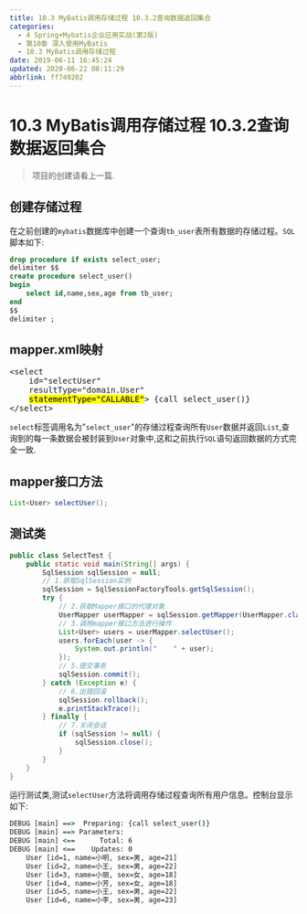 ```yaml
---
title: 10.3 MyBatis调用存储过程 10.3.2查询数据返回集合
categories: 
  - 4 Spring+Mybatis企业应用实战(第2版)
  - 第10章 深入使用MyBatis
  - 10.3 MyBatis调用存储过程
date: 2019-06-11 16:45:24
updated: 2020-06-22 08:11:29
abbrlink: ff749202
---
```

# 10.3 MyBatis调用存储过程 10.3.2查询数据返回集合
> 项目的创建请看上一篇.

## 创建存储过程
在之前创建的`mybatis`数据库中创建一个查询`tb_user`表所有数据的存储过程。`SQL`脚本如下:
```sql
drop procedure if exists select_user;
delimiter $$
create procedure select_user()
begin
    select id,name,sex,age from tb_user;
end
$$
delimiter ;
```
## mapper.xml映射

<pre>
&lt;select
    id="selectUser"
    resultType="domain.User"
    <mark>statementType="CALLABLE"</mark>&gt; {call select_user()}
&lt;/select&gt;
</pre>

`select`标签调用名为"`select_user`"的存储过程查询所有`User`数据并返回`List`,查询到的每一条数据会被封装到`User`对象中,这和之前执行`SQL`语句返回数据的方式完全一致.
## mapper接口方法
```java
List<User> selectUser();
```
## 测试类
```java /MyProcedureTest/src/test/SelectTest.java
public class SelectTest {
    public static void main(String[] args) {
        SqlSession sqlSession = null;
        // 1.获取SqlSession实例
        sqlSession = SqlSessionFactoryTools.getSqlSession();
        try {
            // 2.获取Mapper接口的代理对象
            UserMapper userMapper = sqlSession.getMapper(UserMapper.class);
            // 3.调用mapper接口方法进行操作
            List<User> users = userMapper.selectUser();
            users.forEach(user -> {
                System.out.println("    " + user);
            });
            // 5.提交事务
            sqlSession.commit();
        } catch (Exception e) {
            // 6.出错回滚
            sqlSession.rollback();
            e.printStackTrace();
        } finally {
            // 7.关闭会话
            if (sqlSession != null) {
                sqlSession.close();
            }
        }
    }
}
```
运行测试类,测试`selectUser`方法将调用存储过程查询所有用户信息。控制台显示如下:
```cmd
DEBUG [main] ==>  Preparing: {call select_user()} 
DEBUG [main] ==> Parameters: 
DEBUG [main] <==      Total: 6
DEBUG [main] <==    Updates: 0
    User [id=1, name=小明, sex=男, age=21]
    User [id=2, name=小王, sex=男, age=22]
    User [id=3, name=小丽, sex=女, age=18]
    User [id=4, name=小芳, sex=女, age=18]
    User [id=5, name=小王, sex=男, age=22]
    User [id=6, name=小李, sex=男, age=23]
```
